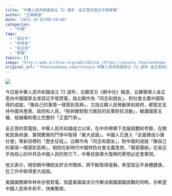 ```yaml
---
title: "中華人民共和國成立 72 週年　金正恩向習近平發賀電"
author: "立場報道"
date: "2021-10-01T09:59:00"
categories:
  - "中國"
tags:
  - "習近平"
  - "布林肯"
  - "金正恩"
  - "賀電"
topics: []
image: "http://web.archive.org/web/2021im_/https://assets.thestandnews.com/media/photos/20210929-11_3QnSyyr.png"
original_url: "thestandnews.com/china/a-中華人民共和國成立-72-週年-金正恩向習近平發賀電"
---
```

![](http://web.archive.org/web/2021im_/https://assets.thestandnews.com/media/photos/20210929-11_3QnSyyr.png)

今日是中華人民共和國成立 72 週年，北韓官方《朝中社》報道，北韓領導人金正恩向中國國家主席習近平發賀電，指北韓作為「同志和朋友」，對社會主義中國取得的成就，「像自己的事情一樣感到高興」，又指北韓人民勞動黨和政府，都堅定支持中國共產黨、政府和人民，「粉碎敵對勢力瘋狂的反華對抗活動」，維護國家主權、發展權和領土完整的「正當鬥爭」。

金正恩的賀電指，中華人民共和國成立以來，在中共帶領下克服挑戰和考驗，在開拓民族命運、實現繁榮的鬥爭中取得「重大成就」，中國人已進入「全面建成小康社會」等新目標的「歷史征程」，北韓作為「同志和朋友」，對中國的成就「像自己的事情一樣感到高興」，相信在新時代中國特色社會主義思想，「緊密團結」在習近平為核心的中共及中國人民的努力下，中華民族偉大復興的夢想必定會實現。

他又表示，相信朝中傳統友好合作關係，將不斷取得發展，希望習近平身體健康，在工作中取得更大成就。

美國國務卿布林肯亦發賀電，指當美國尋求合作解決兩國面臨挑戰的同時，亦希望中國人民來年和平、快樂繁榮。